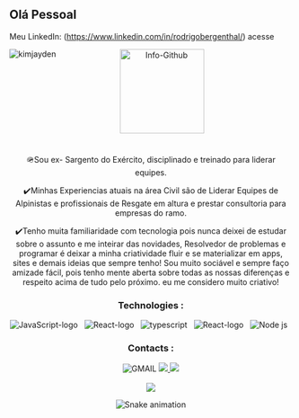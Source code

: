 ## Olá Pessoal 
Meu LinkedIn: (https://www.linkedin.com/in/rodrigobergenthal/) acesse
<div align="center">
  <img alt="Info-Github" src="http://github-readme-stats.vercel.app/api?username=RodrigoBergenthal&show_icons=true&theme=ocean_dark&include_all_commits=true&count_private=true&title_color=d81b60" height="150">  &emsp;&emsp;&emsp;

  
<img align="left" src="https://github-readme-stats.vercel.app/api/top-langs?username=RodrigoBergenthal&show_icons=true&locale=en&layout=compact&theme=ocean_dark&title_color=d81b60" alt="kimjayden" />
 
<div/>
<br/>
 <br/>
  🪖Sou ex- Sargento do Exército, disciplinado e treinado para liderar equipes.

✔️Minhas Experiencias atuais na área Civil são de Liderar Equipes de Alpinistas e profissionais de Resgate em altura e prestar consultoria para empresas do ramo.

✔️Tenho muita familiaridade com tecnologia pois nunca deixei de estudar sobre o assunto e me inteirar das novidades, Resolvedor de problemas e programar é deixar a minha criatividade fluir e se materializar em apps, sites e demais ideias que sempre tenho! Sou muito sociável e sempre faço amizade fácil, pois tenho mente aberta sobre todas as nossas diferenças e respeito acima de tudo pelo próximo. eu me considero muito criativo!
 <br/>
  <h3>Technologies :</h3>
<div>
  
  <img alt="JavaScript-logo" src="https://img.shields.io/badge/JavaScript-F7DF1E?style=for-the-badge&logo=javascript&logoColor=black" />
    &nbsp;
  <img alt="React-logo" src="https://img.shields.io/badge/React-20232A?style=for-the-badge&logo=react&logoColor=61DAFB"/>
    &nbsp;
  <img  alt="typescript" src="https://img.shields.io/badge/TypeScript-007ACC?style=for-the-badge&logo=typescript&logoColor=white" />
   &nbsp;
   <img alt="React-logo" src="https://img.shields.io/badge/React-Native-4040bf?style=for-the-badge&logo=react&logoColor=61DAFB"/>
    &nbsp;
 <img alt="Node js" src="https://img.shields.io/badge/Node.js-339933?style=for-the-badge&logo=nodedotjs&logoColor=white"/>
  &nbsp;
  <br/>
   <h3>Contacts :</h3>
<div/>

<div>
 <img src="https://img.shields.io/badge/Gmail-D14836?style=for-the-badge&logo=gmail&logoColor=white" alt="GMAIL"/>
 </a>
  <a href="https://www.linkedin.com/in/rodrigobergenthal/" target="_blanck">
    <img src="https://img.shields.io/badge/LinkedIn-0077B5?style=for-the-badge&logo=linkedin&logoColor=white"/> 
  </a>
  <a href="tel:51993402428">
    <img src="https://img.shields.io/badge/WhatsApp-25D366?style=for-the-badge&logo=whatsapp&logoColor=white"/> 
   </a>
</div>
   <br/>
<div align='center'>
<a height="150em" href="https://git.io/streak-stats"><img src="https://streak-stats.demolab.com?user=rodrigoBergenthal&theme=highcontrast&fire=EB5454"/></a>
  
</div>
  
![Snake animation](https://github.com/RodrigoBergenthal/RodrigoBergenthal/blob/output/github-contribution-grid-snake.svg)

